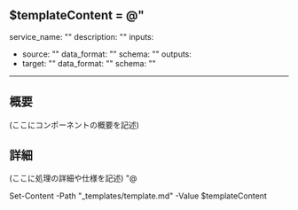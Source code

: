 $templateContent = @"
---
service_name: ""
description: ""
inputs:
  - source: ""
    data_format: ""
    schema: ""
outputs:
  - target: ""
    data_format: ""
    schema: ""
---

## 概要

(ここにコンポーネントの概要を記述)

## 詳細

(ここに処理の詳細や仕様を記述)
"@

Set-Content -Path "_templates/template.md" -Value $templateContent